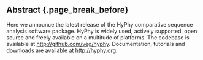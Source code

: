 ## Abstract {.page_break_before}

Here we announce the latest release of the HyPhy comparative sequence analysis software package. 
HyPhy is widely used, actively supported, open source and freely available on a multitude of platforms. 
The codebase is available at http://github.com/veg/hyphy. 
Documentation, tutorials and downloads are available at http://hyphy.org.